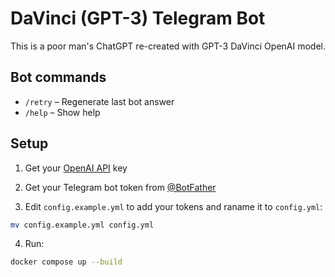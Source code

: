 # DaVinci (GPT-3) Telegram Bot

This is a poor man's ChatGPT re-created with GPT-3 DaVinci OpenAI model.

## Bot commands

-   `/retry` – Regenerate last bot answer
-   `/help` – Show help

## Setup

1. Get your [OpenAI API](https://openai.com/api/) key

2. Get your Telegram bot token from [@BotFather](https://t.me/BotFather)

3. Edit `config.example.yml` to add your tokens and raname it to `config.yml`:

```bash
mv config.example.yml config.yml
```

4. Run:

```bash
docker compose up --build
```
